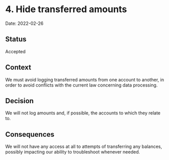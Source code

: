 # 4. Hide transferred amounts

Date: 2022-02-26

## Status

Accepted

## Context

We must avoid logging transferred amounts from one account to another, in order to avoid conflicts with the current law concerning data processing.

## Decision

We will not log amounts and, if possible, the accounts to which they relate to. 

## Consequences

We will not have any access at all to attempts of transferring any balances, possibly impacting our ability to troubleshoot whenever needed. 